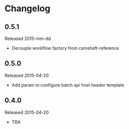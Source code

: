 # Changelog

## 0.5.1

Released 2015-mm-dd

 - Decouple workflow factory from camshaft-reference


## 0.5.0

Released 2015-04-20

 - Add param to configure batch api host header template


## 0.4.0

Released 2015-04-20

 - TBA
